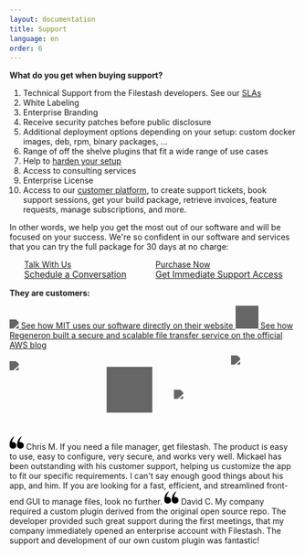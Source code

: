 ```yaml
---
layout: documentation
title: Support
language: en
order: 6
---
```


<script type="text/javascript">
(function(c,l,a,r,i,t,y){
c[a]=c[a]||function(){(c[a].q=c[a].q||[]).push(arguments)};
t=l.createElement(r);t.async=1;t.src="https://www.clarity.ms/tag/"+i;
y=l.getElementsByTagName(r)[0];y.parentNode.insertBefore(t,y);
})(window, document, "clarity", "script", "8cx5ep4pd8");
</script>

<style>
#main strong { font-size: 1.2rem; }
</style>

<strong>What do you get when buying support?</strong>

1. Technical Support from the Filestash developers. See our [SLAs](/redirect.html?origin=doc::support&url=https://downloads.filestash.app/upload/contract-support.pdf)
2. White Labeling
3. Enterprise Branding
4. Receive security patches before public disclosure
5. Additional deployment options depending on your setup: custom docker images, deb, rpm, binary packages, ...
6. Range of off the shelve plugins that fit a wide range of use cases
7. Help to [harden your setup](https://downloads.filestash.app/upload/hardening-guide.pdf)
8. Access to consulting services
9. Enterprise License
10. Access to our [customer platform](https://platform.filestash.app), to create support tickets, book support sessions, get your build package, retrieve invoices, feature requests, manage subscriptions, and more.

In other words, we help you get the most out of our software and will be focused on your success. We're so confident in our software and services that you can try the full package for 30 days at no charge:

<div class="support-cta">
    <a href="/redirect.html?origin=doc::support&url=https://platform.filestash.app/support/book">
        Talk With Us<br>
        <span style="font-size:0.95rem;font-weight:normal">Schedule a Conversation</span>
    </a>
    <a href="/redirect.html?origin=doc::support&url=https://buy.stripe.com/7sI29w7euetE4369AS">
        Purchase Now<br>
        <span style="font-size:0.95rem;font-weight:normal">Get Immediate Support Access</span>
    </a>
</div>
<style>
.support-cta { display: flex; justify-content: space-around; }
#main .support-cta a {
    display: block;
    background: var(--dark);
    padding: 35px 0;
    border-radius: 5px;
    margin: 0 0 30px 0;
    text-align: center;
    text-decoration: none;
    color: var(--bg-color);
    font-weight: bold;
    font-size: 1.1rem;
    width: 48%;
    box-shadow: rgb(158 163 172 / 50%) 5px 5px 20px;
}
#main .support-cta a:hover {
    transition: background 0.2s;
    background: var(--secondary);
}

#main a.success-story {
    display: flex!important;
    gap: 20px;
    width: 100%;
    display: block;
    color: var(--color);
    text-decoration: none;
    border-radius: 3px;
    padding: 0px 0;
    font-size: 0.95rem;
}
#main a.success-story img {
    width: 200px;
}
img.customer {
    filter: grayscale(100) brightness(100) invert(60%);
    height: 40px;
}
</style>

<strong>They are customers:</strong>
<br>

<a href="https://www.media.mit.edu/posts/file-sharing/" class="success-story" style="margin-top: 25px;">
    <img class="customer" src="/img/companies/mit.png" />
    <span>See how MIT uses our software directly on their website</span>
</a>

<a href="https://aws.amazon.com/blogs/storage/how-regeneron-built-a-secure-and-scalable-file-transfer-service-using-aws-transfer-family/" class="success-story">
    <img class="customer" src="/img/companies/clovertex.png" />
    <span>See how Regeneron built a secure and scalable file transfer service on the official AWS blog</span>
</a>

<div style="position: relative;height:150px;">
    <img class="customer" src="/img/companies/dhl.png" style="position: absolute; top: 20px;" />
    <img class="customer" src="/img/companies/uci.png" style="position: absolute; top: 30px; height: 80px; left: 170px;" />
    <img class="customer" src="/img/companies/schneider-electric.png" style="position: absolute; top: 70px; right: 200px;" />
    <img class="customer" src="/img/companies/bell.png" style="position: absolute; top: 10px; right: 100px;" />
</div>

<a href="https://www.linkedin.com/in/chris-meng-41b8b297/" style="clear:both;margin-top:10px;text-decoration:none;color:inherit">
    <svg style="width:25px" class="w-5 lg:w-4.6 xl:w-5.1 text-v1-indigo-200" xmlns="http://www.w3.org/2000/svg" fill="var(--light)" viewBox="0 0 32 32"><defs></defs><g class="fill-current" clip-path="url(#clip0)"><path d="M.007 22.205a7.617 7.617 0 107.617-7.617c-.864 0-1.692.15-2.467.416C6.871 5.172 14.538-1.168 7.431 4.05-.449 9.837-.002 21.972.007 22.195v.01zM16.765 22.205a7.617 7.617 0 107.617-7.617c-.864 0-1.692.15-2.466.416 1.714-9.832 9.38-16.172 2.273-10.954-7.88 5.787-7.432 17.922-7.424 18.145v.01z"></path></g><defs><clipPath id="clip0"><path fill="#fff" d="M0 0h32v32H0z"></path></clipPath></defs></svg>
    Chris M. If you need a file manager, get filestash. The product is easy to use, easy to configure, very secure, and works very well. Mickael has been outstanding with his customer support, helping us customize the app to fit our specific requirements. I can't say enough good things about his app, and him. If you are looking for a fast, efficient, and streamlined front-end GUI to manage files, look no further.
</a>

<a href="https://www.linkedin.com/in/davidcarrillojr/" style="clear:both;margin-top:10px;text-decoration:none;color:inherit">
    <svg style="width:25px" class="w-5 lg:w-4.6 xl:w-5.1 text-v1-indigo-200" xmlns="http://www.w3.org/2000/svg" fill="var(--light)" viewBox="0 0 32 32"><defs></defs><g class="fill-current" clip-path="url(#clip0)"><path d="M.007 22.205a7.617 7.617 0 107.617-7.617c-.864 0-1.692.15-2.467.416C6.871 5.172 14.538-1.168 7.431 4.05-.449 9.837-.002 21.972.007 22.195v.01zM16.765 22.205a7.617 7.617 0 107.617-7.617c-.864 0-1.692.15-2.466.416 1.714-9.832 9.38-16.172 2.273-10.954-7.88 5.787-7.432 17.922-7.424 18.145v.01z"></path></g><defs><clipPath id="clip0"><path fill="#fff" d="M0 0h32v32H0z"></path></clipPath></defs></svg>
    David C. My company required a custom plugin derived from the original open source repo. The developer provided such great support during the first meetings, that my company immediately opened an enterprise account with Filestash. The support and development of our own custom plugin was fantastic!
</a>
